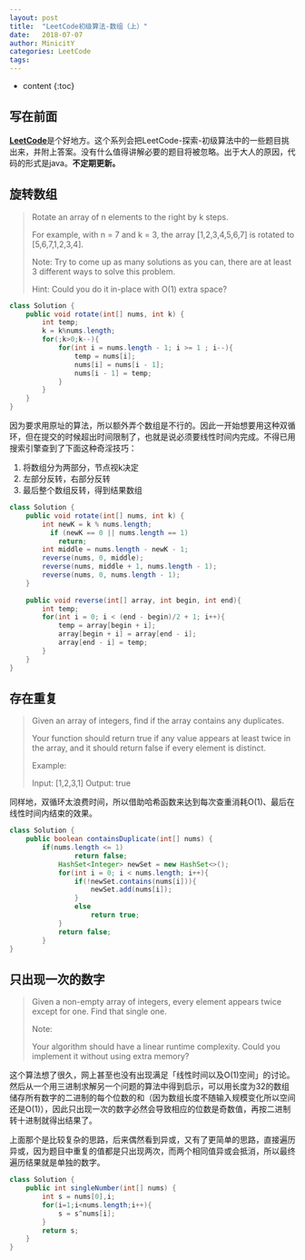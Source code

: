 ```yaml
---
layout: post
title:  "LeetCode初级算法-数组（上）"
date:   2018-07-07
author: MinicitY
categories: LeetCode
tags: 
---
```


* content
{:toc}

## **写在前面**

[**LeetCode**]( https://leetcode-cn.com/)是个好地方。这个系列会把LeetCode-探索-初级算法中的一些题目挑出来，并附上答案。没有什么值得讲解必要的题目将被忽略。出于大人的原因，代码的形式是java。**不定期更新。**




## **旋转数组**

>Rotate an array of n elements to the right by k steps.
>
>For example, with n = 7 and k = 3, the array [1,2,3,4,5,6,7] is rotated to [5,6,7,1,2,3,4].
>
>Note:
>Try to come up as many solutions as you can, there are at least 3 different ways to solve this problem.
>
>Hint:
>Could you do it in-place with O(1) extra space?

```java
class Solution {
    public void rotate(int[] nums, int k) {
        int temp;
        k = k%nums.length;
        for(;k>0;k--){
            for(int i = nums.length - 1; i >= 1 ; i--){
                temp = nums[i];
                nums[i] = nums[i - 1];
                nums[i - 1] = temp;
            }
        }
    }
}
```

因为要求用原址的算法，所以额外弄个数组是不行的。因此一开始想要用这种双循环，但在提交的时候超出时间限制了，也就是说必须要线性时间内完成。不得已用搜索引擎查到了下面这种奇淫技巧：

1. 将数组分为两部分，节点视k决定
2. 左部分反转，右部分反转
3. 最后整个数组反转，得到结果数组

```java
class Solution {
    public void rotate(int[] nums, int k) {
        int newK = k % nums.length;
          if (newK == 0 || nums.length == 1)
            return;
        int middle = nums.length - newK - 1;
        reverse(nums, 0, middle);
        reverse(nums, middle + 1, nums.length - 1);
        reverse(nums, 0, nums.length - 1);
    }
    
    public void reverse(int[] array, int begin, int end){
        int temp;
        for(int i = 0; i < (end - begin)/2 + 1; i++){
            temp = array[begin + i];
            array[begin + i] = array[end - i];
            array[end - i] = temp;
        }
    }
}
```

## **存在重复**

>Given an array of integers, find if the array contains any duplicates.
>
>Your function should return true if any value appears at least twice in the array, and it should return false if every element is distinct.
>
>Example:
>
>Input: [1,2,3,1] Output: true

同样地，双循环太浪费时间，所以借助哈希函数来达到每次查重消耗O(1)、最后在线性时间内结束的效果。

```java
class Solution {
    public boolean containsDuplicate(int[] nums) {
        if(nums.length <= 1)
        		return false;
        	HashSet<Integer> newSet = new HashSet<>();
        	for(int i = 0; i < nums.length; i++){
        		if(!newSet.contains(nums[i])){
        			newSet.add(nums[i]);
        		}
        		else
        			return true;
        	}
        	return false;
        }
}
```

## **只出现一次的数字**

>Given a non-empty array of integers, every element appears twice except for one. Find that single one.
>
>Note:
>
>Your algorithm should have a linear runtime complexity. Could you implement it without using extra memory?

这个算法想了很久，网上甚至也没有出现满足「线性时间以及O(1)空间」的讨论。然后从一个用三进制求解另一个问题的算法中得到启示，可以用长度为32的数组储存所有数字的二进制的每个位数的和（因为数组长度不随输入规模变化所以空间还是O(1)），因此只出现一次的数字必然会导致相应的位数是奇数值，再按二进制转十进制就得出结果了。

上面那个是比较复杂的思路，后来偶然看到异或，又有了更简单的思路，直接遍历异或，因为题目中重复的值都是只出现两次，而两个相同值异或会抵消，所以最终遍历结果就是单独的数字。

```java
class Solution {
    public int singleNumber(int[] nums) {
        int s = nums[0],i;
        for(i=1;i<nums.length;i++){
            s = s^nums[i];
        }
        return s;
    }
}
```